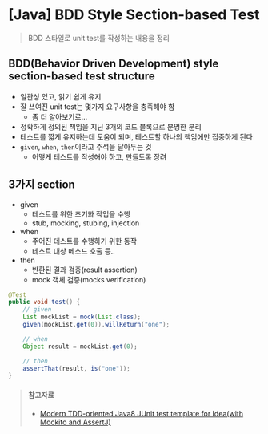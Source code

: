 # [Java] BDD Style Section-based Test
> BDD 스타일로 unit test를 작성하는 내용을 정리

## BDD(Behavior Driven Development) style section-based test structure
* 일관성 있고, 읽기 쉽게 유지
* 잘 쓰여진 unit test는 몇가지 요구사항을 충족해야 함
   * 좀 더 알아보기로...
* 정확하게 정의된 책임을 지닌 3개의 코드 블록으로 분명한 분리
* 테스트를 짧게 유지하는데 도움이 되며, 테스트할 하나의 책임에만 집중하게 된다
* `given`, `when`, `then`이라고 주석을 달아두는 것
   * 어떻게 테스트를 작성해야 하고, 만들도록 장려


## 3가지 section
* given
   * 테스트를 위한 초기화 작업을 수행
   * stub, mocking, stubing, injection 
* when
   * 주어진 테스트를 수행하기 위한 동작
   * 테스트 대상 메소드 호출 등..
* then
   * 반환된 결과 검증(result assertion)
   * mock 객체 검증(mocks verification)
```java
@Test
public void test() {
    // given
    List mockList = mock(List.class);
    given(mockList.get(0)).willReturn("one");

    // when
    Object result = mockList.get(0);

    // then
    assertThat(result, is("one"));
}
```


> #### 참고자료
> * [Modern TDD-oriented Java8 JUnit test template for Idea(with Mockito and AssertJ)](https://www.javacodegeeks.com/2017/09/modern-tdd-oriented-java-8-junit-test-template-idea-mockito-assertj.html)


